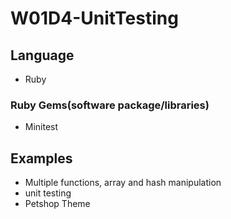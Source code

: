# W01D4-UnitTesting

## Language

- Ruby

### Ruby Gems(software package/libraries)

- Minitest

## Examples

- Multiple functions, array and hash manipulation
- unit testing 
- Petshop Theme
